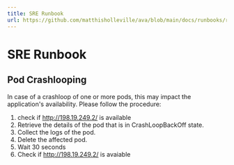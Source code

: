 ```yaml
---
title: SRE Runbook
url: https://github.com/matthisholleville/ava/blob/main/docs/runbooks/runbook.md
---
```



# SRE Runbook


## Pod Crashlooping


In case of a crashloop of one or more pods, this may impact the application's availability. Please follow the procedure:

1. check if http://198.19.249.2/ is available
2. Retrieve the details of the pod that is in CrashLoopBackOff state.
3. Collect the logs of the pod.
4. Delete the affected pod.
5. Wait 30 seconds
5. Check if http://198.19.249.2/ is avaiable
